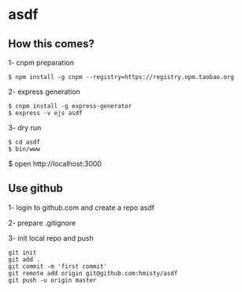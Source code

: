 # asdf

## How this comes?

1- cnpm preparation

```
$ npm install -g cnpm --registry=https://registry.npm.taobao.org
```

2- express generation

```
$ cnpm install -g express-generator
$ express -v ejs asdf
```

3- dry run

```
$ cd asdf
$ bin/www

```

$ open http://localhost:3000

## Use github

1- login to github.com and create a repo asdf

2- prepare .gitignore

3- init local repo and push

```
git init
git add .
git commit -m 'first commit'
git remote add origin git@github.com:hmisty/asdf
git push -u origin master
```


